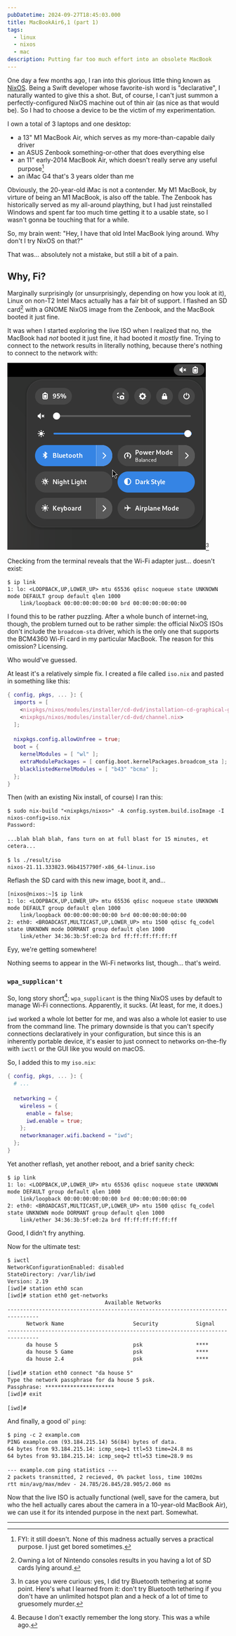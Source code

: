 ```yaml
---
pubDatetime: 2024-09-27T18:45:03.000
title: MacBookAir6,1 (part 1)
tags:
  - linux
  - nixos
  - mac
description: Putting far too much effort into an obsolete MacBook
---
```


One day a few months ago, I ran into this glorious little thing known as [NixOS](https://nixos.org). Being a Swift developer whose favorite-ish word is "declarative", I naturally wanted to give this a shot. But, of course, I can't just summon a perfectly-configured NixOS machine out of thin air (as nice as that would be). So I had to choose a device to be the victim of my experimentation.

I own a total of 3 laptops and one desktop:
- a 13" M1 MacBook Air, which serves as my more-than-capable daily driver
- an ASUS Zenbook something-or-other that does everything else
- an 11" early-2014 MacBook Air, which doesn't really serve any useful purpose[^1]
- an iMac G4 that's 3 years older than me

Obviously, the 20-year-old iMac is not a contender. My M1 MacBook, by virture of being an M1 MacBook, is also off the table. The Zenbook has historically served as my all-around plaything, but I had just reinstalled Windows and spent far too much time getting it to a usable state, so I wasn't gonna be touching that for a while.

So, my brain went: "Hey, I have that old Intel MacBook lying around. Why don't I try NixOS on that?"

That was... absolutely not a mistake, but still a bit of a pain.

## Why, Fi?

Marginally surprisingly (or unsurprisingly, depending on how you look at it), Linux on non-T2 Intel Macs actually has a fair bit of support. I flashed an SD card[^2] with a GNOME NixOS image from the Zenbook, and the MacBook booted it just fine.

It was when I started exploring the live ISO when I realized that no, the MacBook had _not_ booted it just fine, it had booted it _mostly_ fine. Trying to connect to the network results in literally nothing, because there's nothing to connect to the network with:

!["What's this Wi-Fi thing you keep rambling about?"](../../assets/images/no-wifi.png "A screenshot of the GNOME status menus, showing a complete lack of Wi-Fi options.")[^3]

Checking from the terminal reveals that the Wi-Fi adapter just... doesn't exist:

```console
$ ip link
1: lo: <LOOPBACK,UP,LOWER_UP> mtu 65536 qdisc noqueue state UNKNOWN mode DEFAULT group default qlen 1000
    link/loopback 00:00:00:00:00:00 brd 00:00:00:00:00:00
```

I found this to be rather puzzling. After a whole bunch of internet-ing, though, the problem turned out to be rather simple: the official NixOS ISOs don't include the `broadcom-sta` driver, which is the only one that supports the BCM4360 Wi-Fi card in my particular MacBook. The reason for this omission? Licensing.

Who would've guessed.

At least it's a relatively simple fix. I created a file called `iso.nix` and pasted in something like this:

```nix
{ config, pkgs, ... }: {
  imports = [
    <nixpkgs/nixos/modules/installer/cd-dvd/installation-cd-graphical-gnome.nix>
    <nixpkgs/nixos/modules/installer/cd-dvd/channel.nix>
  ];

  nixpkgs.config.allowUnfree = true;
  boot = {
    kernelModules = [ "wl" ];
    extraModulePackages = [ config.boot.kernelPackages.broadcom_sta ];
    blacklistedKernelModules = [ "b43" "bcma" ];
  };
}
```

Then (with an existing Nix install, of course) I ran this:

```console
$ sudo nix-build "<nixpkgs/nixos>" -A config.system.build.isoImage -I nixos-config=iso.nix
Password:

...blah blah blah, fans turn on at full blast for 15 minutes, et cetera...

$ ls ./result/iso
nixos-21.11.333823.96b4157790f-x86_64-linux.iso
```

Reflash the SD card with this new image, boot it, and...

```console
[nixos@nixos:~]$ ip link
1: lo: <LOOPBACK,UP,LOWER_UP> mtu 65536 qdisc noqueue state UNKNOWN mode DEFAULT group default qlen 1000
    link/loopback 00:00:00:00:00:00 brd 00:00:00:00:00:00
2: eth0: <BROADCAST,MULTICAST,UP,LOWER_UP> mtu 1500 qdisc fq_codel state UNKNOWN mode DORMANT group default qlen 1000
    link/ether 34:36:3b:5f:e0:2a brd ff:ff:ff:ff:ff:ff
```

Eyy, we're getting somewhere!

Nothing seems to appear in the Wi-Fi networks list, though... that's weird.

### `wpa_supplican't`

So, long story short[^4]: `wpa_supplicant` is the thing NixOS uses by default to manage Wi-Fi connections. Apparently, it sucks. (At least, for me, it does.)

`iwd` worked a whole lot better for me, and was also a whole lot easier to use from the command line. The primary downside is that you can't specify connections declaratively in your configuration, but since this is an inherently portable device, it's easier to just connect to networks on-the-fly with `iwctl` or the GUI like you would on macOS.

So, I added this to my `iso.nix`:

```nix
{ config, pkgs, ... }: {
  # ...

  networking = {
    wireless = {
      enable = false;
      iwd.enable = true;
    };
    networkmanager.wifi.backend = "iwd";
  };
}
```

Yet another reflash, yet another reboot, and a brief sanity check:

```console
$ ip link
1: lo: <LOOPBACK,UP,LOWER_UP> mtu 65536 qdisc noqueue state UNKNOWN mode DEFAULT group default qlen 1000
    link/loopback 00:00:00:00:00:00 brd 00:00:00:00:00:00
2: eth0: <BROADCAST,MULTICAST,UP,LOWER_UP> mtu 1500 qdisc fq_codel state UNKNOWN mode DORMANT group default qlen 1000
    link/ether 34:36:3b:5f:e0:2a brd ff:ff:ff:ff:ff:ff
```

Good, I didn't fry anything.

Now for the ultimate test:

```console
$ iwctl
NetworkConfigurationEnabled: disabled
StateDirectory: /var/lib/iwd
Version: 2.19
[iwd]# station eth0 scan
[iwd]# station eth0 get-networks
                               Available Networks
--------------------------------------------------------------------------------
      Network Name                      Security            Signal
--------------------------------------------------------------------------------
      da house 5                        psk                 ****
      da house 5 Game                   psk                 ****
      da house 2.4                      psk                 ****

[iwd]# station eth0 connect "da house 5"
Type the network passphrase for da house 5 psk.
Passphrase: **********************
[iwd]# exit

[iwd]#
```

And finally, a good ol' `ping`:

```console
$ ping -c 2 example.com
PING example.com (93.184.215.14) 56(84) bytes of data.
64 bytes from 93.184.215.14: icmp_seq=1 ttl=53 time=24.8 ms
64 bytes from 93.184.215.14: icmp_seq=2 ttl=53 time=28.9 ms

--- example.com ping statistics ---
2 packets transmitted, 2 recieved, 0% packet loss, time 1002ms
rtt min/avg/max/mdev - 24.785/26.845/28.905/2.060 ms
```

Now that the live ISO is actually functional (well, save for the camera, but who the hell actually cares about the camera in a 10-year-old MacBook Air), we can use it for its intended purpose in the next part. Somewhat.

----------

[^1]: FYI: it still doesn't. None of this madness actually serves a practical purpose. I just get bored sometimes.
[^2]: Owning a lot of Nintendo consoles results in you having a lot of SD cards lying around.
[^3]: In case you were curious: yes, I did try Bluetooth tethering at some point. Here's what I learned from it: don't try Bluetooth tethering if you don't have an unlimited hotspot plan and a heck of a lot of time to gruesomely murder.
[^4]: Because I don't exactly remember the long story. This was a while ago.

